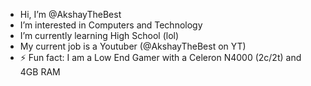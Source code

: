 
- Hi, I’m @AkshayTheBest
- I’m interested in Computers and Technology
- I’m currently learning High School (lol)
- My current job is a Youtuber (@AkshayTheBest on YT)
- ⚡ Fun fact: I am a Low End Gamer with a Celeron N4000 (2c/2t) and 4GB RAM
